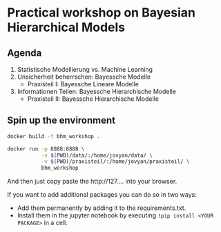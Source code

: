 # Practical workshop on Bayesian Hierarchical Models

## Agenda

1. Statistische Modellierung vs. Machine Learning
2. Unsicherheit beherrschen: Bayessche Modelle
    * Praxisteil I: Bayessche Lineare Modelle
3. Informationen Teilen: Bayessche Hierarchische Modelle
    * Praxisteil II: Bayessche Hierarchische Modelle

## Spin up the environment

```bash
docker build -t bhm_workshop .
```

```bash
docker run -p 8888:8888 \
           -v $(PWD)/data/:/home/jovyan/data/ \
           -v $(PWD)/praxisteil/:/home/jovyan/praxisteil/ \
           bhm_workshop
```

And then just copy paste the http://127.... into your browser.

If you want to add additional packages you can do so in two ways:
- Add them permanently by adding it to the requirements.txt.
- Install them in the jupyter notebook by executing `!pip install <YOUR PACKAGE>` in a cell.